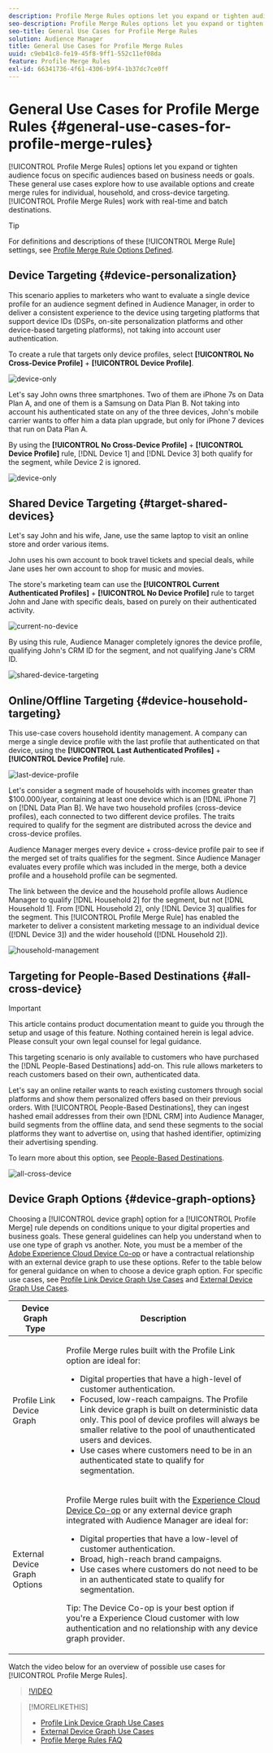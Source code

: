 ```yaml
---
description: Profile Merge Rules options let you expand or tighten audience focus on specific audiences based on business needs or goals. These general use cases explore how to use available options and create merge rules for individual, household, and cross-device targeting.
seo-description: Profile Merge Rules options let you expand or tighten audience focus on specific audiences based on business needs or goals. These general use cases explore how to use available options and create merge rules for individual, household, and cross-device targeting.
seo-title: General Use Cases for Profile Merge Rules
solution: Audience Manager
title: General Use Cases for Profile Merge Rules
uuid: c9eb41c8-fe19-45f8-9ff1-552c11ef08da
feature: Profile Merge Rules
exl-id: 66341736-4f61-4306-b9f4-1b37dc7ce0ff
---
```

# General Use Cases for Profile Merge Rules {#general-use-cases-for-profile-merge-rules}

[!UICONTROL Profile Merge Rules] options let you expand or tighten audience focus on specific audiences based on business needs or goals. These general use cases explore how to use available options and create merge rules for individual, household, and cross-device targeting. [!UICONTROL Profile Merge Rules] work with real-time and batch destinations.

>[!TIP]
>
>For definitions and descriptions of these [!UICONTROL Merge Rule] settings, see [Profile Merge Rule Options Defined](merge-rule-definitions.md).

## Device Targeting {#device-personalization}

This scenario applies to marketers who want to evaluate a single device profile for an audience segment defined in Audience Manager, in order to deliver a consistent experience to the device using targeting platforms that support device IDs (DSPs, on-site personalization platforms and other device-based targeting platforms), not taking into account user authentication.

To create a rule that targets only device profiles, select **[!UICONTROL No Cross-Device Profile]** + **[!UICONTROL Device Profile]**.

![device-only](assets/device-only.png)

Let's say John owns three smartphones. Two of them are iPhone 7s on Data Plan A, and one of them is a Samsung on Data Plan B. Not taking into account his authenticated state on any of the three devices, John's mobile carrier wants to offer him a data plan upgrade, but only for iPhone 7 devices that run on Data Plan A.

By using the **[!UICONTROL No Cross-Device Profile]** + **[!UICONTROL Device Profile]** rule, [!DNL Device 1] and [!DNL Device 3] both qualify for the segment, while Device 2 is ignored.

![device-only](assets/device-management.png)

## Shared Device Targeting {#target-shared-devices}

Let's say John and his wife, Jane, use the same laptop to visit an online store and order various items.

John uses his own account to book travel tickets and special deals, while Jane uses her own account to shop for music and movies.

The store's marketing team can use the **[!UICONTROL Current Authenticated Profiles]** + **[!UICONTROL No Device Profile]** rule to target John and Jane with specific deals, based on purely on their authenticated activity.

![current-no-device](assets/current-no-device.png)

By using this rule, Audience Manager completely ignores the device profile, qualifying John's CRM ID for the segment, and not qualifying Jane's CRM ID.

![shared-device-targeting](assets/shared-device-targeting.png)

## Online/Offline Targeting {#device-household-targeting}

This use-case covers household identity management. A company can merge a single device profile with the last profile that authenticated on that device, using the **[!UICONTROL Last Authenticated Profiles]** + **[!UICONTROL Device Profile]** rule.

![last-device-profile](assets/last-device-profile.png)

Let's consider a segment made of households with incomes greater than $100.000/year, containing at least one device which is an [!DNL iPhone 7] on [!DNL Data Plan B]. We have two household profiles (cross-device profiles), each connected to two different device profiles. The traits required to qualify for the segment are distributed across the device and cross-device profiles.

Audience Manager merges every device + cross-device profile pair to see if the merged set of traits qualifies for the segment. Since Audience Manager evaluates every profile which was included in the merge, both a device profile and a household profile can be segmented.

The link between the device and the household profile allows Audience Manager to qualify [!DNL Household 2] for the segment, but not [!DNL Household 1]. From [!DNL Household 2], only [!DNL Device 3] qualifies for the segment. This [!UICONTROL Profile Merge Rule] has enabled the marketer to deliver a consistent marketing message to an individual device ([!DNL Device 3]) and the wider household ([!DNL Household 2]).

![household-management](assets/household-management.png)

## Targeting for People-Based Destinations {#all-cross-device}

>[!IMPORTANT]
>
>This article contains product documentation meant to guide you through the setup and usage of this feature. Nothing contained herein is legal advice. Please consult your own legal counsel for legal guidance.

This targeting scenario is only available to customers who have purchased the [!DNL People-Based Destinations] add-on. This rule allows marketers to reach customers based on their own, authenticated data.

Let's say an online retailer wants to reach existing customers through social platforms and show them personalized offers based on their previous orders. With [!UICONTROL People-Based Destinations], they can ingest hashed email addresses from their own [!DNL CRM] into Audience Manager, build segments from the offline data, and send these segments to the social platforms they want to advertise on, using that hashed identifier, optimizing their advertising spending.

To learn more about this option, see [People-Based Destinations](../destinations/people-based-destinations-overview.md).

![all-cross-device](assets/all-cross-device.png)

## Device Graph Options {#device-graph-options}

Choosing a [!UICONTROL device graph] option for a [!UICONTROL Profile Merge] rule depends on conditions unique to your digital properties and business goals. These general guidelines can help you understand when to use one type of graph vs another. Note, you must be a member of the [Adobe Experience Cloud Device Co-op](https://docs.adobe.com/content/help/en/device-co-op/using/home.html) or have a contractual relationship with an external device graph to use these options. Refer to the table below for general guidance on when to choose a device graph option. For specific use cases, see [Profile Link Device Graph Use Cases](profile-link-use-case.md) and [External Device Graph Use Cases](external-graph-use-cases.md).

<table id="table_66D9152D4FF040A186003272D456625D"> 
 <thead> 
  <tr> 
   <th colname="col1" class="entry"> Device Graph Type </th> 
   <th colname="col2" class="entry"> Description </th> 
  </tr>
 </thead>
 <tbody> 
  <tr> 
   <td colname="col1"> <p><span class="wintitle"> Profile Link Device Graph</span> </p> </td> 
   <td colname="col2"> <p><span class="wintitle"> Profile Merge</span> rules built with the <span class="wintitle"> Profile Link</span> option are ideal for: </p> <p> 
     <ul id="ul_FF44FA894BB2448887C8EDA9C8407EF9"> 
      <li id="li_E22505210C664FE6A9AA7C61244B36DA">Digital properties that have a high-level of customer authentication. </li> 
      <li id="li_BE7112EE611E4DEB95B5C0A2852BFA97">Focused, low-reach campaigns. The <span class="wintitle"> Profile Link</span> device graph is built on deterministic data only. This pool of device profiles will always be smaller relative to the pool of unauthenticated users and devices. </li> 
      <li id="li_5FD9E936A72A4EFE80E694FA2E08E385">Use cases where customers need to be in an authenticated state to qualify for segmentation. </li> 
     </ul> </p> </td> 
  </tr> 
  <tr> 
   <td colname="col1"> <p>External Device Graph Options </p> </td> 
   <td colname="col2"> <p><span class="wintitle"> Profile Merge</span> rules built with the <a href="https://docs.adobe.com/content/help/en/device-co-op/using/about/overview.html" format="https" scope="external"> Experience Cloud Device Co-op</a> or any external device graph integrated with <span class="keyword"> Audience Manager</span> are ideal for: </p> <p> 
     <ul id="ul_D76D773988604A619FA4A3BF37F910F0"> 
      <li id="li_969A0755A9E34CBEB2F7331C137B9A26">Digital properties that have a low-level of customer authentication. </li> 
      <li id="li_AC78C8B4AD5340FFAC44FE851096C6A6">Broad, high-reach brand campaigns. </li> 
      <li id="li_14AEC54CE34440889A3A36324EC6F497">Use cases where customers do not need to be in an authenticated state to qualify for segmentation. </li> 
     </ul> </p> <p> <p>Tip: The <span class="keyword"> Device Co-op</span> is your best option if you're a <span class="keyword"> Experience Cloud</span> customer with low authentication and no relationship with any device graph provider. </p> </p> </td> 
  </tr> 
 </tbody> 
</table>

Watch the video below for an overview of possible use cases for [!UICONTROL Profile Merge Rules].

>[!VIDEO](https://video.tv.adobe.com/v/28975/)

>[!MORELIKETHIS]
>
>* [Profile Link Device Graph Use Cases](profile-link-use-case.md)
>* [External Device Graph Use Cases](external-graph-use-cases.md)
>* [Profile Merge Rules FAQ](../../faq/faq-profile-merge.md)
